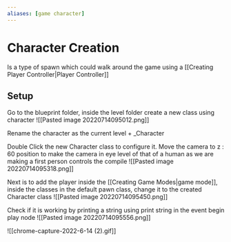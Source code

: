 ```yaml
---
aliases: [game character]
---
```


# Character Creation
Is a type of spawn which could walk around the game using a [[Creating Player Controller|Player Controller]]

## Setup
Go to the blueprint folder, inside the level folder create a new class using character
![[Pasted image 20220714095012.png]]

Rename the character as the current level + _Character

Double Click the new Character class to configure it. Move the camera to z : 60 position to make the camera in eye level of that of a human as we are making a first person controls the compile
![[Pasted image 20220714095318.png]]

Next is to add the player inside the [[Creating Game Modes|game mode]], inside the classes in the default pawn class, change it to the created Character class
![[Pasted image 20220714095450.png]]

Check if it is working by printing a string using print string in the event begin play node
![[Pasted image 20220714095556.png]]

![[chrome-capture-2022-6-14 (2).gif]]

